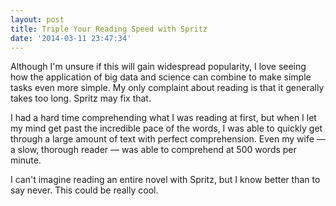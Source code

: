 ```yaml
---
layout: post
title: Triple Your Reading Speed with Spritz
date: '2014-03-11 23:47:34'
---
```


<p>Although I'm unsure if this will gain widespread popularity, I love seeing how the application of big data and science can combine to make simple tasks even more simple. My only complaint about reading is that it generally takes too long. Spritz may fix that.</p>

<p>I had a hard time comprehending what I was reading at first, but when I let my mind get past the incredible pace of the words, I was able to quickly get through a large amount of text with perfect comprehension. Even my wife — a slow, thorough reader — was able to comprehend at 500 words per minute. </p>

<p>I can't imagine reading an entire novel with Spritz, but I know better than to say never. This could be really cool.</p>